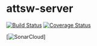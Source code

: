 # attsw-server
[![Build Status](https://travis-ci.org/alexfoglia1/attsw-server.svg?branch=master)](https://travis-ci.org/alexfoglia1/attsw-server)
[![Coverage Status](https://coveralls.io/repos/github/alexfoglia1/attsw-server/badge.svg)](https://coveralls.io/github/alexfoglia1/attsw-server)

[![SonarCloud](https://sonarcloud.io/api/project_badges/measure?project=com.alexfoglia%3Aserver&metric=alert_status)]
